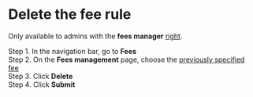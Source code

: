 # Delete the fee rule

Only available to admins with the **fees manager** [right](https://cryptofund.software/resources/product-guide/admins/admin-account-management/rights-of-admins-on-the-platform/).

Step 1. In the navigation bar, go to **Fees**  
Step 2. On the **Fees management** page, choose the [previously specified fee](https://cryptofund.software/resources/product-guide/admins/fees-management/imposition-of-fees/)  
Step 3. Click **Delete**  
Step 4. Click **Submit**

